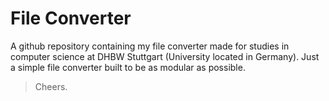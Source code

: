 # File Converter

A github repository containing my file converter made for studies in computer science at DHBW Stuttgart (University located in Germany).
Just a simple file converter built to be as modular as possible.

> Cheers.
